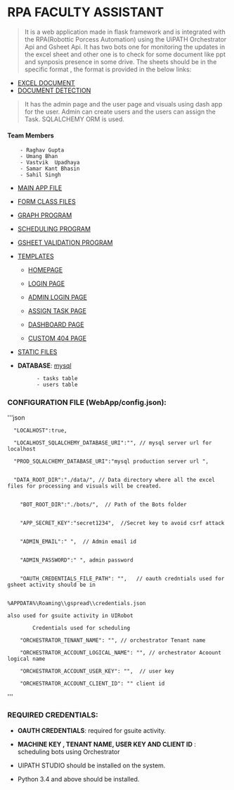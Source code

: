# RPA FACULTY ASSISTANT

> It is a web application made in flask framework and is integrated with the RPA(Robottic Porcess Automation) using the UiPATH Orchestrator Api and Gsheet Api.
> It has two bots one for monitoring the updates in the excel sheet and other one is to check for some document like ppt and synposis presence in some drive.
> The sheets should be in the specific format , the format is provided in the below links:

- [EXCEL DOCUMENT](WebApp/static/files/template_monitor.xlsx)
- [DOCUMENT DETECTION](WebApp/static/files/template_document.xlsx)

> It has the admin page and the user page and visuals using dash app for the user.
> Admin can create users and the users can assign the Task.
> SQLALCHEMY ORM is used.

#### Team Members

        - Raghav Gupta
        - Umang Bhan
        - Vastvik  Upadhaya
        - Samar Kant Bhasin
        - Sahil Singh

- [MAIN APP FILE](WebApp/app.py)

- [FORM CLASS FILES](WebApp/forms.py)

- [GRAPH PROGRAM](WebApp/graph.py)

- [SCHEDULING PROGRAM](WebApp/apis/sched.py)

- [GSHEET VALIDATION PROGRAM](WebApp/apis/gsheet.py)

- [TEMPLATES](WebApp/templates/)

  - [HOMEPAGE](WebApp/templates/index.html)

  - [LOGIN PAGE](WebApp/templates/login.html)

  - [ADMIN LOGIN PAGE](WebApp/templates/admin/index.html)

  - [ASSIGN TASK PAGE](WebApp/templates/task.html)

  - [DASHBOARD PAGE](WebApp/templates/dashboard.html)

  - [CUSTOM 404 PAGE](WebApp/templates/404.html)

- [STATIC FILES](WebApp/static/)

- **DATABASE**: [mysql](WebApp/db)

            - tasks table
            - users table

### CONFIGURATION FILE (WebApp/config.json):

'''json

      "LOCALHOST":true,

      "LOCALHOST_SQLALCHEMY_DATABASE_URI":"", // mysql server url for localhost

      "PROD_SQLALCHEMY_DATABASE_URI":"mysql production server url ",


      "DATA_ROOT_DIR":"./data/", // Data directory where all the excel files for processing and visuals will be created.


        "BOT_ROOT_DIR":"./bots/",  // Path of the Bots folder


        "APP_SECRET_KEY":"secret1234",  //Secret key to avoid csrf attack


        "ADMIN_EMAIL":" ",  // Admin email id


        "ADMIN_PASSWORD":" ", admin password


        "OAUTH_CREDENTIALS_FILE_PATH": "",   // oauth credntials used for gsheet activity should be in

                                                                                                        %APPDATA%\Roaming\\gspread\\credentials.json
                                                                                                    also used for gsuite activity in UIRobot

            Credentials used for scheduling

        "ORCHESTRATOR_TENANT_NAME": "", // orchestrator Tenant name

        "ORCHESTRATOR_ACCOUNT_LOGICAL_NAME": "", // orchestrator Acoount logical name

        "ORCHESTRATOR_ACCOUNT_USER_KEY": "",  // user key

        "ORCHESTRATOR_ACCOUNT_CLIENT_ID": "" client id

'''

### REQUIRED CREDENTIALS:

- **OAUTH CREDENTIALS**: required for gsuite activity.
- **MACHINE KEY , TENANT NAME, USER KEY AND CLIENT ID** : scheduling bots using Orchestrator

- UIPATH STUDIO should be installed on the system.

- Python 3.4 and above should be installed.
